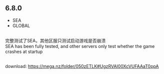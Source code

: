 
## 6.8.0
* SEA
* GLOBAL

##
完整测试了SEA，其他区服只测试启动游戏是否崩溃  
SEA has been fully tested, and other servers only test whether the game crashes at startup

##
download: https://mega.nz/folder/050zETLK#UgzRVAI00XcVUFAAaT0ppA

